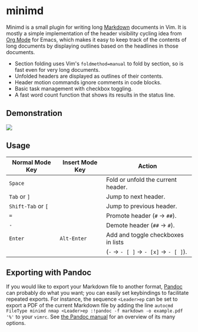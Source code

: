 # minimd

Minimd is a small plugin for writing long [Markdown](https://commonmark.org/) documents in Vim.  It is mostly a simple implementation of the header visibility cycling idea from [Org Mode](https://orgmode.org/) for Emacs, which makes it easy to keep track of the contents of long documents by displaying outlines based on the headlines in those documents.

- Section folding uses Vim's `foldmethod=manual` to fold by section, so is fast even for very long documents.
- Unfolded headers are displayed as outlines of their contents.
- Header motion commands ignore comments in code blocks.
- Basic task management with checkbox toggling.
- A fast word count function that shows its results in the status line.

## Demonstration

![](http://johnob.sdf.org/resources/minimd_demo.gif)

## Usage

 | Normal Mode Key    | Insert Mode Key | Action                                 | 
 | ---------------    | --------------- | -------------------------------------- | 
 | `Space`            |                 | Fold or unfold the current header.     | 
 | `Tab` or `]`       |                 | Jump to next header.                   | 
 | `Shift-Tab` or `[` |                 | Jump to previous header.               | 
 | `=`                |                 | Promote header (`#` → `##`).           | 
 | `-`                |                 | Demote header (`##` → `#`).            | 
 | `Enter`            | `Alt-Enter`     | Add and toggle checkboxes in lists     | 
 |                    |                 | (`-` → `- [ ]` → `- [x]` → `- [ ]`).   | 

## Exporting with Pandoc

If you would like to export your Markdown file to another format, [Pandoc](https://pandoc.org/) can probably do what you want; you can easily set keybindings to facilitate repeated exports.  For instance, the sequence `<Leader>ep` can be set to export a PDF of the current Markdown file by adding the line `autocmd FileType minimd nmap <Leader>ep :!pandoc -f markdown -o example.pdf '%'` to your `vimrc`.  See [the Pandoc manual](https://pandoc.org/MANUAL.html) for an overview of its many options.
